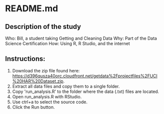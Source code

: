 # README.md
## Description of the study
 Who: Bill, a student taking Getting and Cleaning Data
 Why: Part of the Data Science Certification
 How: Using R, R Studio, and the internet

## Instructions:
 1. Download the zip file found here: https://d396qusza40orc.cloudfront.net/getdata%2Fprojectfiles%2FUCI%20HAR%20Dataset.zip.
 2. Extract all data files and copy them to a single folder.
 3. Copy 'run_analysis.R' to the folder where the data (.txt) files are located.
 4. Open run_analysis.R with RStudio.
 5. Use ctrl+a to select the source code.
 6. Click the Run button.
